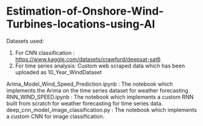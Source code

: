 # Estimation-of-Onshore-Wind-Turbines-locations-using-AI

Datasets used: 
1. For CNN classification : https://www.kaggle.com/datasets/crawford/deepsat-sat6
2. For time series analysis: Custom web scraped data which has been uploaded as 10_Year_WindDataset


Arima_Model_Wind_Speed_Prediction.ipynb : The notebook which implements the Arima on the time series dataset for weather forecasting
RNN_WIND_SPEED.ipynb : The notebook which implements a custom RNN built from scratch for weather forecasting for time series data.
deep_cnn_model_image_classification.py : The notebook which implements a custom CNN for image classification.


